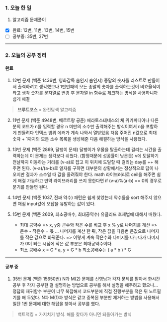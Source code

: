 ### 1. 오늘 한 일
1. 알고리즘 문제풀이
- [x] 완료: 12번, 11번, 13번, 14번, 15번 
- [ ] 공부중: 35번, 37번
---
### 2. 오늘의 공부 정리
#### 완료
1. 12번 문제 (백준 1436번, 영화감독 슘인지 숌인지)
  종말의 숫자를 리스트로 만들어서 출력하려고 생각했으나 1만번째의 모든 종말의 숫자를 출력하는것이 비효율적이라고 생각
  숫자를 문자열로 변경 후 문자열 in 함수로 체크하는 방식을 사용하니까 쉽게 해결
  > **브루트포스** = 완전탐색 알고리즘

2. 11번 문제 (백준 4948번, 베르트랑 공준)
  에라토스테네스의 체
  위키피디아나 다른분의 코드가 n를 입력할 경우 n 미만의 소수만 출력해주는 방식이여서 n을 포함하게 만들려다 인덱스 범위 에러가 계속 나와서 열받았음 
  처음 주어진 n값으로 최대 숫자 + 1까지의 모든 소수 목록을 생성해준 다음 해결하는 방식을 사용했다.

3. 13번 문제 (백준 2869, 달팽이 문제)
  달팽이가 우물을 탈출하는데 걸리는 시간을 출력하는데 이 문제는 생각보다 쉬웠다. (함정때문에 성공률이 낮은듯)
  v에 도달하기 전날까지 이동하는 거리를 (v-a)로 잡고 이 위치에 도달할 때 걸리는 day를 ++ 해주면 된다.
  (v-a)/(a-b)로 일자를 구하면 대부분의 상황에서는 정상적으로 답이 나오지만 결과가 소수일 때 값을 올려줘야 한다. 
  math 라이브러리로 ceil을 해주면 쉽게 해결 가능하고 만약 라이브러리를 쓰지 못한다면 
  if (v-a)%(a-b) == 0의 경우로 분기를 만들면 된다.

4. 14번 문제 (백준 1037, 진짜 약수)
	패턴은 쉽게 찾았는데 약수들을 sort 해주지 않으면 채점 input값에 오답을 유발하는 값이 있다.

5. 15번 문제 (백준 2609, 최소공배수, 최대공약수)
	유클리드 호제법에 대해서 배웠다.
	- 최대 공약수 
	=> x, y중 큰수와 작은 수를 비교 후 x % y로 나머지를 계산
	=> 큰수 - 작은수 = 몫 ... 나머지를 계산 한 뒤, 작은 값을 다음번 큰값으로 나머지를 작은 값으로 바꿔준다.
	=> 이렇게 계속 작은수와 나머지를 나누다가 나머지가 0이 되는 시점에 작은 값 부분은 최대공약수이다.
	- 최소 공배수
	x = G * a, y = G * b
	최소공배수는 ( a * b ) * G
---
#### 공부 중
1. 35번 문제 (백준 15650번)
  N과 M(2) 문제를 신영님과 각자 문제를 맡아서 한시간 공부 후 각자 공부한 걸 설명하는 방법으로 공부를 해서 설명을 해주려고 했으나... 
  정답의 재귀함수 부분이 너무 복잡해서 코드부분에 직접 진행부분을 적은 뒤 노트필기를 해 두었다. 
  N과 M(1)과 방식은 같고 중복된 부분만 제거하는 방법을 사용해서 일단 1번 문제에 대한 해답을 찾아서 공부를 했다.
  >백트랙킹 = 가지치기 방식. 해를 찾다가 아니면 되돌아가는 방식
